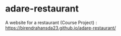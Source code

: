 # adare-restaurant
A website for a restaurant (Course Project) : https://birendrahansda23.github.io/adare-restaurant/
